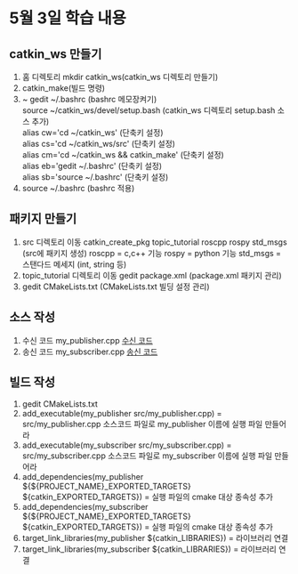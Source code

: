 # 5월 3일 학습 내용
## catkin_ws 만들기
1. 홈 디렉토리 mkdir catkin_ws(catkin_ws 디렉토리 만들기)
2. catkin_make(빌드 명령)
3. ~ gedit ~/.bashrc (bashrc 메모장켜기) <br/>
  source ~/catkin_ws/devel/setup.bash (catkin_ws 디렉토리 setup.bash 소스 추가) <br/>
  alias cw='cd ~/catkin_ws' (단축키 설정) <br/>
  alias cs='cd ~/catkin_ws/src' (단축키 설정) <br/>
  alias cm='cd ~/catkin_ws && catkin_make' (단축키 설정) <br/>
  alias eb='gedit ~/.bashrc' (단축키 설정) <br/>
  alias sb='source ~/.bashrc' (단축키 설정) <br/>
4. source ~/.bashrc (bashrc 적용) 

## 패키지 만들기
1. src 디렉토리 이동 catkin_create_pkg topic_tutorial roscpp rospy std_msgs (src에 패키지 생성)
  roscpp = c,c++ 기능
  rospy = python 기능
  std_msgs = 스탠다드 메세지 (int, string 등)
2. topic_tutorial 디렉토리 이동 gedit package.xml (package.xml 패키지 관리)
3. gedit CMakeLists.txt (CMakeLists.txt 빌딩 설정 관리)

## 소스 작성
1. 수신 코드 my_publisher.cpp
  [수신 코드](my_publisher.cpp)
2. 송신 코드 my_subscriber.cpp
  [송신 코드](my_publisher.cpp)
  
## 빌드 작성
1. gedit CMakeLists.txt
2. add_executable(my_publisher src/my_publisher.cpp) = src/my_publisher.cpp 소스코드 파일로 my_publisher 이름에 실행 파일 만들어라
3. add_executable(my_subscriber src/my_subscriber.cpp) = src/my_subscriber.cpp 소스코드 파일로 my_subscriber 이름에 실행 파일 만들어라
4. add_dependencies(my_publisher ${${PROJECT_NAME}_EXPORTED_TARGETS} ${catkin_EXPORTED_TARGETS}) = 실행 파일의 cmake 대상 종속성 추가
5. add_dependencies(my_subscriber ${${PROJECT_NAME}_EXPORTED_TARGETS} ${catkin_EXPORTED_TARGETS}) = 실행 파일의 cmake 대상 종속성 추가
6. target_link_libraries(my_publisher ${catkin_LIBRARIES}) = 라이브러리 연결
7. target_link_libraries(my_subscriber ${catkin_LIBRARIES}) = 라이브러리 연결
